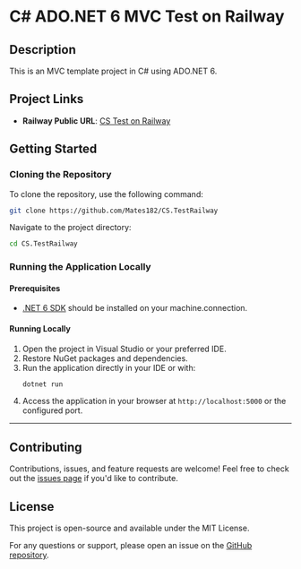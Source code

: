 # C# ADO.NET 6 MVC Test on Railway

## Description
This is an MVC template project in C# using ADO.NET 6.

## Project Links
- **Railway Public URL**: [CS Test on Railway](https://cstestrailway-mateopillajo.up.railway.app/)

## Getting Started

### Cloning the Repository
To clone the repository, use the following command:
```bash
git clone https://github.com/Mates182/CS.TestRailway
```
Navigate to the project directory:
```bash
cd CS.TestRailway
```

### Running the Application Locally

#### Prerequisites
- [.NET 6 SDK](https://dotnet.microsoft.com/download) should be installed on your machine.connection.

#### Running Locally
1. Open the project in Visual Studio or your preferred IDE.
2. Restore NuGet packages and dependencies.
3. Run the application directly in your IDE or with:
   ```bash
   dotnet run
   ```
5. Access the application in your browser at `http://localhost:5000` or the configured port.


---

## Contributing
Contributions, issues, and feature requests are welcome! Feel free to check out the [issues page](https://github.com/Mates182/CS.TestRailway/issues) if you'd like to contribute.

## License
This project is open-source and available under the MIT License.

For any questions or support, please open an issue on the [GitHub repository](https://github.com/Mates182/CS.TestRailway).
